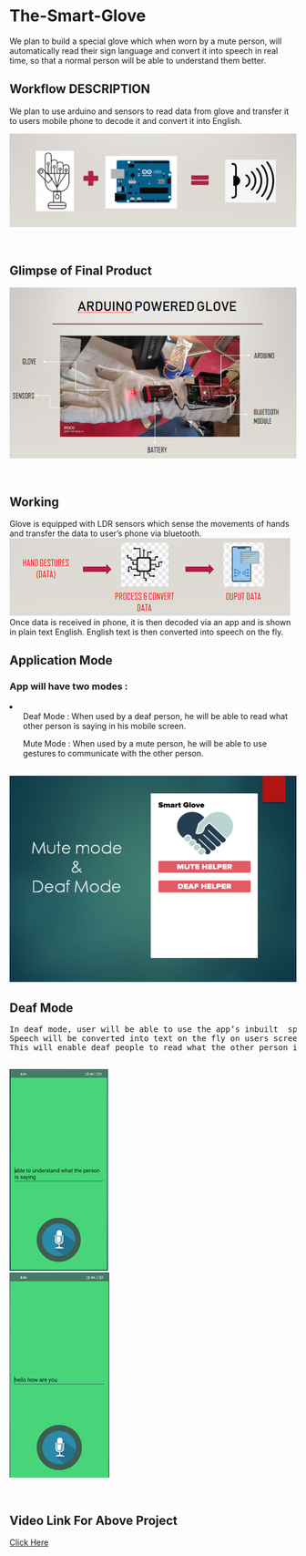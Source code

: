 # The-Smart-Glove
We plan to build a special glove which when worn by a mute person, will automatically read their sign language and convert it into speech in real time, so that a normal person will be able to understand them better.
<h2><b>Workflow DESCRIPTION</b></h2>
<p>
  We plan to use arduino and sensors to read data from glove and transfer it to users mobile phone to decode it and convert it into English.

 ![alt text](https://github.com/AyushDhanai1419/The-Smart-Glove/blob/master/images/Capture1.PNG)
</p>
<br>
<h2><b>Glimpse of Final Product</b></h2>
<p>
<img src=https://github.com/AyushDhanai1419/The-Smart-Glove/blob/master/images/Capture2.PNG >
</p>
<br>
<h2><b>Working</b></h2>
<p>Glove is equipped with LDR sensors which sense the movements of hands and transfer the data to user’s phone via bluetooth.<br>
  <img src=https://github.com/AyushDhanai1419/The-Smart-Glove/blob/master/images/Capture3.PNG >
<br>
Once data is received in phone, it is then decoded via an app and is shown in plain text English.
English text is then converted into speech on the fly.
</p>
<h2>Application Mode</h2>
<p>
<h3>App will have two modes :</h3>
      <li>
  <ol>Deaf Mode :   When used by a deaf person, he will be 			  		    able to read what other person is saying in his 				    mobile screen.</ol>
	<ol>Mute Mode :  When used by a mute person, he will be able to 				    use gestures to communicate with the other 				    person.</ol>
  </li>
<br>
<img src=https://github.com/AyushDhanai1419/The-Smart-Glove/blob/master/images/Capture5.PNG >


<h2><b>Deaf Mode</b></h2>
<pre>In deaf mode, user will be able to use the app’s inbuilt  speech recognizer.
Speech will be converted into text on the fly on users screen even without internet connection.
This will enable deaf people to read what the other person is saying in realtime.

<img src=https://github.com/AyushDhanai1419/The-Smart-Glove/blob/master/images/Capture6.PNG >                  <img src=https://github.com/AyushDhanai1419/The-Smart-Glove/blob/master/images/Capture7.PNG >

</pre>
</p>

<h2><b>Video Link For Above Project</b></h2>
<a href="https://www.youtube.com/watch?v=2ObmNf4mA5M">Click Here</a>
